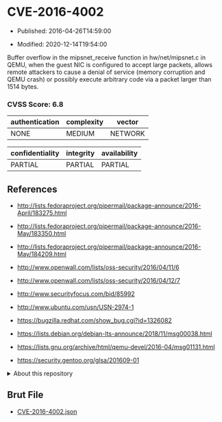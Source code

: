 # CVE-2016-4002

- Published: 2016-04-26T14:59:00

- Modified: 2020-12-14T19:54:00

Buffer overflow in the mipsnet_receive function in hw/net/mipsnet.c in QEMU, when the guest NIC is configured to accept large packets, allows remote attackers to cause a denial of service (memory corruption and QEMU crash) or possibly execute arbitrary code via a packet larger than 1514 bytes.

### CVSS Score: **6.8**

| authentication | complexity | vector |
| --- | --- | --- |
| NONE | MEDIUM | NETWORK |

| confidentiality | integrity | availability |
| --- | --- | --- |
| PARTIAL | PARTIAL | PARTIAL |

## References

* http://lists.fedoraproject.org/pipermail/package-announce/2016-April/183275.html

* http://lists.fedoraproject.org/pipermail/package-announce/2016-May/183350.html

* http://lists.fedoraproject.org/pipermail/package-announce/2016-May/184209.html

* http://www.openwall.com/lists/oss-security/2016/04/11/6

* http://www.openwall.com/lists/oss-security/2016/04/12/7

* http://www.securityfocus.com/bid/85992

* http://www.ubuntu.com/usn/USN-2974-1

* https://bugzilla.redhat.com/show_bug.cgi?id=1326082

* https://lists.debian.org/debian-lts-announce/2018/11/msg00038.html

* https://lists.gnu.org/archive/html/qemu-devel/2016-04/msg01131.html

* https://security.gentoo.org/glsa/201609-01

<details>
<summary>About this repository</summary> 

  This repository is part of the project [Live Hack CVE](https://github.com/Live-Hack-CVE). Main website can be found [www.live-hack.org](https://www.live-hack.org) 
  
  Made by [Sn0wAlice](https://github.com/Sn0wAlice) for the people that care about security and need to have a feed of the latest CVEs. Hope you enjoy it, don't forget to star the repo and follow me on [Twitter](https://twitter.com/Sn0wAlice) and [Github](https://github.com/Sn0wAlice). And that is my [personnal website](https://www.alice-snow.me/)

  - [Home Page](https://github.com/Live-Hack-CVE)
  - [Framework](https://github.com/Live-Hack-CVE/cve-framework)
  - [CVE database](https://github.com/Live-Hack-CVE/full_database)
  - [Changelog](https://github.com/Live-Hack-CVE/Changelog)
</details>

## Brut File

* [CVE-2016-4002.json](https://raw.githubusercontent.com/Live-Hack-CVE/full_database/main/cves/2016/CVE-2016-4002.json)

